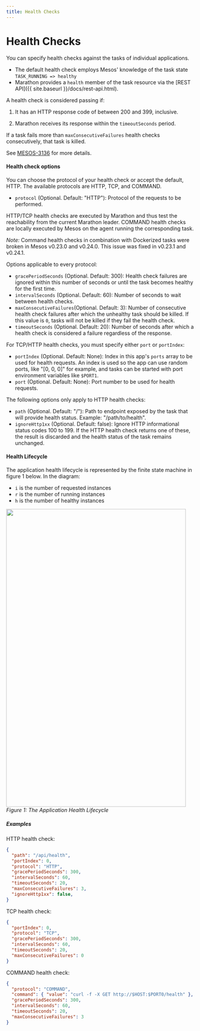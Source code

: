 ```yaml
---
title: Health Checks
---
```


# Health Checks

You can specify health checks against the tasks of individual applications.

- The default health check employs Mesos' knowledge of the task state `TASK_RUNNING => healthy`
- Marathon provides a `health` member of the task resource via the [REST API]({{ site.baseurl }}/docs/rest-api.html).

A health check is considered passing if:

1. It has an HTTP response code of between 200 and 399, inclusive.

2. Marathon receives its response within the `timeoutSeconds` period.

If a task fails more than `maxConsecutiveFailures` health checks consecutively, that task is killed.

See [MESOS-3136](https://issues.apache.org/jira/browse/MESOS-3136) for
more details.

#### Health check options

You can choose the protocol of your health check or accept the default, HTTP. The available protocols are HTTP, TCP, and COMMAND.

* `protocol` (Optional. Default: "HTTP"): Protocol of the requests to be
  performed.

HTTP/TCP health checks are executed by Marathon and thus test the reachability from
the current Marathon leader. COMMAND health checks are locally executed by Mesos on
the agent running the corresponding task.

*Note:* Command health checks in combination with Dockerized tasks were
broken in Mesos v0.23.0 and v0.24.0. This issue was fixed in
v0.23.1 and v0.24.1.

Options applicable to every protocol:

* `gracePeriodSeconds` (Optional. Default: 300): Health check failures are
  ignored within this number of seconds or until the task becomes healthy for
  the first time.
* `intervalSeconds` (Optional. Default: 60): Number of seconds to wait between
  health checks.
* `maxConsecutiveFailures`(Optional. Default: 3): Number of consecutive health
  check failures after which the unhealthy task should be killed. If this value
  is `0`, tasks will not be killed if they fail the health check.
* `timeoutSeconds` (Optional. Default: 20): Number of seconds after which a
  health check is considered a failure regardless of the response.

For TCP/HTTP health checks, you must specify either `port` or `portIndex`:

* `portIndex` (Optional. Default: None): Index in this app's `ports` array to be
  used for health requests. An index is used so the app can use random ports,
  like "[0, 0, 0]" for example, and tasks can be started with port environment
  variables like `$PORT1`.
* `port` (Optional. Default: None): Port number to be used for health requests.

The following options only apply to HTTP health checks:

* `path` (Optional. Default: "/"): Path to endpoint exposed by the task that
  will provide health status. Example: "/path/to/health".
* `ignoreHttp1xx` (Optional. Default: false): Ignore HTTP informational status
  codes 100 to 199. If the HTTP health check returns one of these, the result is
  discarded and the health status of the task remains unchanged.

#### Health Lifecycle

The application health lifecycle is represented by the finite state machine in figure 1 below.  In the diagram:

- `i` is the number of requested instances
- `r` is the number of running instances
- `h` is the number of healthy instances

<p class="text-center">
  <img src="{{site.baseurl}}/img/app-state.png" width="481" height="797" alt=""><br>
  <em>Figure 1: The Application Health Lifecycle</em>
</p>

##### Examples

HTTP health check:

```json
{
  "path": "/api/health",
  "portIndex": 0,
  "protocol": "HTTP",
  "gracePeriodSeconds": 300,
  "intervalSeconds": 60,
  "timeoutSeconds": 20,
  "maxConsecutiveFailures": 3,
  "ignoreHttp1xx": false,
}
```


TCP health check:

```json
{
  "portIndex": 0,
  "protocol": "TCP",
  "gracePeriodSeconds": 300,
  "intervalSeconds": 60,
  "timeoutSeconds": 20,
  "maxConsecutiveFailures": 0
}
```


COMMAND health check:

```json
{
  "protocol": "COMMAND",
  "command": { "value": "curl -f -X GET http://$HOST:$PORT0/health" },
  "gracePeriodSeconds": 300,
  "intervalSeconds": 60,
  "timeoutSeconds": 20,
  "maxConsecutiveFailures": 3
}
```
